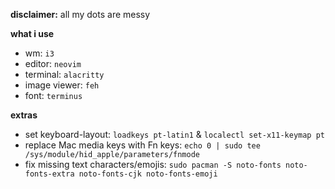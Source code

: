 **disclaimer:** all my dots are messy

**what i use**
- wm: `i3`
- editor: `neovim`
- terminal: `alacritty`
- image viewer: `feh`
- font: `terminus`

**extras**
- set keyboard-layout: `loadkeys pt-latin1` & `localectl set-x11-keymap pt`
- replace Mac media keys with Fn keys: `echo 0 | sudo tee /sys/module/hid_apple/parameters/fnmode`
- fix missing text characters/emojis: `sudo pacman -S noto-fonts noto-fonts-extra noto-fonts-cjk noto-fonts-emoji`

